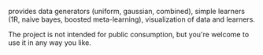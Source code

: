 provides data generators (uniform, gaussian, combined),
simple learners (1R, naive bayes, boosted meta-learning),
visualization of data and learners.

The project is not intended for public consumption, but you're welcome to use it in any way you like.